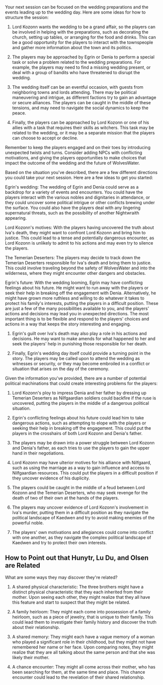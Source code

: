 
Your next session can be focused on the wedding preparations and the events leading up to the wedding day. Here are some ideas for how to structure the session:

1. Lord Kozonn wants the wedding to be a grand affair, so the players can be involved in helping with the preparations, such as decorating the church, setting up tables, or arranging for the food and drinks. This can be a good opportunity for the players to interact with the townspeople and gather more information about the town and its politics.

2. The players may be approached by Egrin or Denia to perform a special task or solve a problem related to the wedding preparations. For example, the players may need to find a missing wedding present, or deal with a group of bandits who have threatened to disrupt the wedding.

3. The wedding itself can be an eventful occasion, with guests from neighboring towns and lords attending. There may be political maneuvering and intrigue, as different factions try to gain an advantage or secure alliances. The players can be caught in the middle of these tensions, and may need to navigate the social dynamics to keep the peace.

4. Finally, the players can be approached by Lord Kozonn or one of his allies with a task that requires their skills as witchers. This task may be related to the wedding, or it may be a separate mission that the players can choose to accept or decline.

Remember to keep the players engaged and on their toes by introducing unexpected twists and turns. Consider adding NPCs with conflicting motivations, and giving the players opportunities to make choices that impact the outcome of the wedding and the future of WolvesWater.

Based on the situation you've described, there are a few different directions you could take your next session. Here are a few ideas to get you started:

Egrin's wedding: The wedding of Egrin and Denia could serve as a backdrop for a variety of events and encounters. You could have the players interact with the various nobles and dignitaries in attendance, or they could uncover some political intrigue or other conflicts brewing under the surface. You could also have the players deal with any lingering supernatural threats, such as the possibility of another Nightwraith appearing.

Lord Kozonn's motives: With the players having uncovered the truth about Iva's death, they might want to confront Lord Kozonn and bring him to justice. This could lead to a tense and potentially dangerous encounter, as Lord Kozonn is unlikely to admit to his actions and may even try to silence the players.

The Temerian Deserters: The players may decide to track down the Temerian Deserters responsible for Iva's death and bring them to justice. This could involve traveling beyond the safety of WolvesWater and into the wilderness, where they might encounter other dangers and obstacles.

Egrin's future: With the wedding looming, Egrin may have conflicting feelings about his future. He might want to run away with the players or seek their help in breaking off the engagement with Denia. Alternatively, he might have grown more ruthless and willing to do whatever it takes to protect his family's interests, putting the players in a difficult position. These are just a few of the many possibilities available to you, and the players' actions and decisions may lead you in unexpected directions. The most important thing is to be flexible and respond to the players' choices and actions in a way that keeps the story interesting and engaging.

1.  Egrin's guilt over Iva's death may also play a role in his actions and decisions. He may want to make amends for what happened to her and seek the players' help in punishing those responsible for her death.
    
2.  Finally, Egrin's wedding day itself could provide a turning point in the story. The players may be called upon to attend the wedding as witnesses or security, or they may become embroiled in a conflict or situation that arises on the day of the ceremony.

Given the information you've provided, there are a number of potential political machinations that could create interesting problems for the players:
1.  Lord Kozonn's ploy to impress Denia and her father by dressing up Temerian Deserters as Nilfgaardian soldiers could backfire if the ruse is uncovered, putting the players in the middle of a dangerous political situation.
    
2.  Egrin's conflicting feelings about his future could lead him to take dangerous actions, such as attempting to elope with the players or seeking their help in breaking off the engagement. This could put the players in the crosshairs of both Lord Kozonn and Denia's father.
    
3.  The players may be drawn into a power struggle between Lord Kozonn and Denia's father, as each tries to use the players to gain the upper hand in their negotiations.
    
4.  Lord Kozonn may have ulterior motives for his alliance with Nilfgaard, such as using the marriage as a way to gain influence and access to Nilfgaardian resources. This could put the players in a difficult position if they uncover evidence of his duplicity.
    
5.  The players could be caught in the middle of a feud between Lord Kozonn and the Temerian Deserters, who may seek revenge for the death of two of their own at the hands of the players.
    
6.  The players may uncover evidence of Lord Kozonn's involvement in Iva's murder, putting them in a difficult position as they navigate the political landscape of Kaedwen and try to avoid making enemies of the powerful noble.
    
7.  The players' own motivations and allegiances could come into conflict with one another, as they navigate the complex political landscape of Kaedwen and try to protect their own interests.

## How to Point out that Hunytr, Lu Du, and Olsen are Related 
What are some ways they may discover they're related?

1.  A shared physical characteristic: The three brothers might have a distinct physical characteristic that they each inherited from their mother. Upon seeing each other, they might realize that they all have this feature and start to suspect that they might be related.

2.  A family heirloom: They might each come into possession of a family heirloom, such as a piece of jewelry, that is unique to their family. This could lead them to investigate their family history and discover the truth about their relationship.
  
3.  A shared memory: They might each have a vague memory of a woman who played a significant role in their childhood, but they might not have remembered her name or her face. Upon comparing notes, they might realize that they are all talking about the same person and that she was likely their mother.

4.  A chance encounter: They might all come across their mother, who has been searching for them, at the same time and place. This chance encounter could lead to the revelation of their shared relationship.